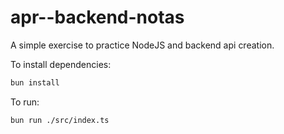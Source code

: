 # apr--backend-notas

A simple exercise to practice NodeJS and backend api creation.

To install dependencies:

```bash
bun install
```

To run:

```bash
bun run ./src/index.ts
```

